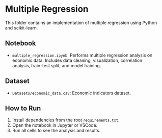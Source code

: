 # Multiple Regression

This folder contains an implementation of multiple regression using Python and scikit-learn.

## Notebook
- `multiple_regression.ipynb`: Performs multiple regression analysis on economic data. Includes data cleaning, visualization, correlation analysis, train-test split, and model training.

## Dataset
- `Datasets/economic_data.csv`: Economic indicators dataset.

## How to Run
1. Install dependencies from the root `requirements.txt`.
2. Open the notebook in Jupyter or VSCode.
3. Run all cells to see the analysis and results. 